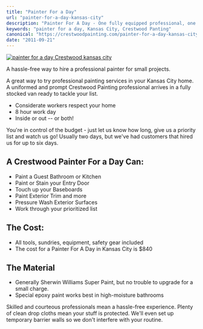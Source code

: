 ```yaml
---
title: "Painter For a Day"
url: "painter-for-a-day-kansas-city"
description: "Painter For A Day - One fully equipped professional, one busy day. Hire a painter without a major committment."
keywords: "painter for a day, Kansas City, Crestwood Panting"
canonical: "https://crestwoodpainting.com/painter-for-a-day-kansas-city/"
date: "2011-09-21"
---
```


[![painter for a day Crestwood kansas city](/images/Painter-for-a-Day-Crestwood_opt-1024x1024.jpg)](/images/Painter-for-a-Day-Crestwood_opt.jpg)

A hassle-free way to hire a professional painter for small projects.

A great way to try professional painting services in your Kansas City home. A uniformed and prompt Crestwood Painting professional arrives in a fully stocked van ready to tackle your list.

- Considerate workers respect your home
- 8 hour work day
- Inside or out -- or both!

You're in control of the budget - just let us know how long, give us a priority list and watch us go! Usually two days, but we've had customers that hired us for up to six days.

## A Crestwood Painter For a Day Can:

- Paint a Guest Bathroom or Kitchen
- Paint or Stain your Entry Door
- Touch up your Baseboards
- Paint Exterior Trim and more
- Pressure Wash Exterior Surfaces
- Work through your prioritized list

## The Cost:

- All tools, sundries, equipment, safety gear included
- The cost for a Painter For A Day in Kansas City is $840

## The Material

- Generally Sherwin Williams Super Paint, but no trouble to upgrade for a small charge.
- Special epoxy paint works best in high-moisture bathrooms

Skilled and courteous professionals mean a hassle-free experience. Plenty of clean drop cloths mean your stuff is protected. We'll even set up temporary barrier walls so we don't interfere with your routine.
